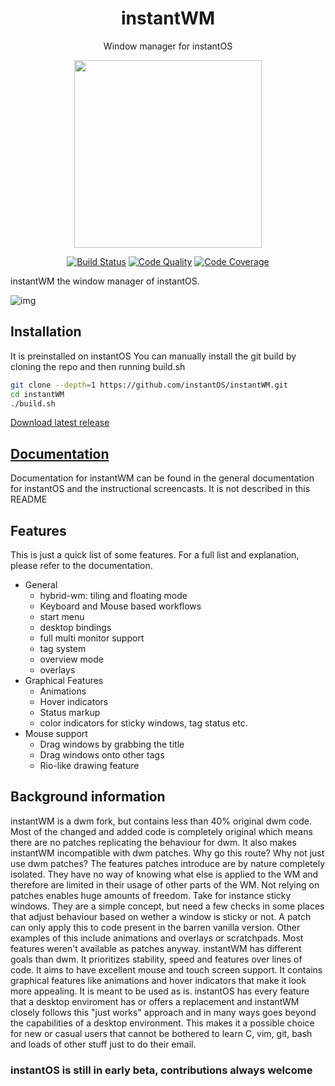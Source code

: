 <div align="center">
    <h1>instantWM</h1>
    <p>Window manager for instantOS</p>
    <img width="300" height="300" src="https://raw.githubusercontent.com/instantOS/instantLOGO/master/png/wm.png">
</div>

<p align="center">
	  <a href="https://github.com/SCOTT-HAMILTON/instantWM/actions"><img alt="Build Status" src="https://img.shields.io/github/workflow/status/SCOTT-HAMILTON/instantWM/CI?logo=github-actions&style=for-the-badge" /></a>
	  <a href="https://www.codacy.com/gh/SCOTT-HAMILTON/instantWM/dashboard?utm_source=github.com&amp;utm_medium=referral&amp;utm_content=SCOTT-HAMILTON/instantWM&amp;utm_campaign=Badge_Grade"><img alt="Code Quality" src="https://img.shields.io/codacy/grade/608dd690cce84f46b798f5786bb2df01?logo=codacy&style=for-the-badge" /></a>
	  <a href="https://www.codacy.com/gh/SCOTT-HAMILTON/instantWM/dashboard?utm_source=github.com&amp;utm_medium=referral&amp;utm_content=SCOTT-HAMILTON/instantWM&amp;utm_campaign=Badge_Grade"><img alt="Code Coverage" src="https://img.shields.io/codacy/coverage/608dd690cce84f46b798f5786bb2df01?logo=codacy&style=for-the-badge" /></a>
</p>

instantWM the window manager of instantOS.

![img](https://github.com/instantOS/instantLOGO/blob/master/screeenshots/screenshot1.png)

## Installation

It is preinstalled on instantOS
You can manually install the git build by cloning the repo and then running build.sh

```sh
git clone --depth=1 https://github.com/instantOS/instantWM.git
cd instantWM
./build.sh
```

[Download latest release](https://github.com/instantOS/instantWM/releases/download/beta2/instantwm.pkg.tar.xz)

## [Documentation](https://instantos.io/documentation)

Documentation for instantWM can be found in the general documentation for
instantOS and the instructional screencasts.  It is not described in this
README

## Features

This is just a quick list of some features. For a full list and explanation,
please refer to the documentation.

- General
  * hybrid-wm: tiling and floating mode
  * Keyboard and Mouse based workflows
  * start menu
  * desktop bindings
  * full multi monitor support
  * tag system
  * overview mode
  * overlays
- Graphical Features
  * Animations
  * Hover indicators
  * Status markup
  * color indicators for sticky windows, tag status etc.
- Mouse support
  * Drag windows by grabbing the title
  * Drag windows onto other tags
  * Rio-like drawing feature

## Background information

instantWM is a dwm fork, but contains less than 40% original dwm code.  Most of
the changed and added code is completely original which means there are no
patches replicating the behaviour for dwm. It also makes instantWM incompatible
with dwm patches.  Why go this route? Why not just use dwm patches?  The
features patches introduce are by nature completely isolated. They have no way
of knowing what else is applied to the WM and therefore are limited in their
usage of other parts of the WM.  Not relying on patches enables huge amounts of
freedom.  Take for instance sticky windows. They are a simple concept, but need
a few checks in some places that adjust behaviour based on wether a window is
sticky or not. A patch can only apply this to code present in the barren
vanilla version.  Other examples of this include animations and overlays or
scratchpads.  Most features weren't available as patches anyway.  instantWM has
different goals than dwm.  It prioritizes stability, speed and features over
lines of code.  It aims to have excellent mouse and touch screen support.  It
contains graphical features like animations and hover indicators that make it
look more appealing.  It is meant to be used as is. instantOS has every feature
that a desktop enviroment has or offers a replacement and instantWM closely
follows this "just works" approach and in many ways goes beyond the
capabilities of a desktop environment.  This makes it a possible choice for new
or casual users that cannot be bothered to learn C, vim, git, bash and loads of
other stuff just to do their email.

### instantOS is still in early beta, contributions always welcome
